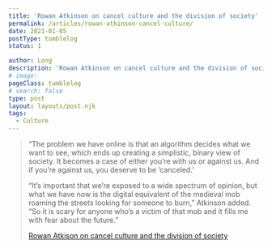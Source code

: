 ```yaml
---
title: 'Rowan Atkinson on cancel culture and the division of society'
permalink: /articles/rowan-atkinson-cancel-culture/
date: 2021-01-05
postType: tumblelog
status: 1

author: Long
description: 'Rowan Atkinson on cancel culture and the division of society'
# image:
pageClass: tumblelog
# search: false
type: post
layout: layouts/post.njk
tags:
  - Culture
---
```


> “The problem we have online is that an algorithm decides what we want to see, which ends up creating a simplistic, binary view of society. It becomes a case of either you’re with us or against us. And if you’re against us, you deserve to be ‘canceled.’
>
> “It’s important that we’re exposed to a wide spectrum of opinion, but what we have now is the digital equivalent of the medieval mob roaming the streets looking for someone to burn,” Atkinson added. “So it is scary for anyone who’s a victim of that mob and it fills me with fear about the future.”
>
> <a href="https://variety.com/2021/tv/global/mr-bean-rowan-atkinson-cancel-culture-1234878676/" target="_blank">Rowan Atkison on cancel culture and the division of society</a>
